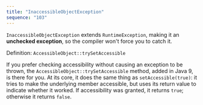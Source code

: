 ```yaml
---
title: "InaccessibleObjectException"
sequence: "103"
---
```


`InaccessibleObjectException` extends `RuntimeException`, making it an **unchecked exception**,
so the compiler won't force you to catch it.

Definition: `AccessibleObject::trySetAccessible`

If you prefer checking accessibility without causing an exception to be thrown,
the `AccessibleObject::trySetAccessible` method, added in Java 9, is there for you.
At its core, it does the same thing as `setAccessible(true)`:
it tries to make the underlying member accessible, but uses its return value to indicate whether it worked.
If accessibility was granted, it returns `true`; otherwise it returns `false`.

